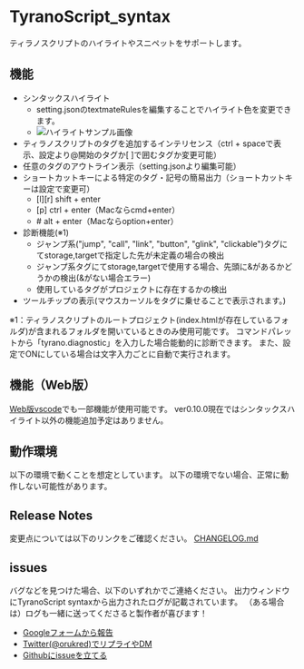 # TyranoScript_syntax

ティラノスクリプトのハイライトやスニペットをサポートします。

## 機能

* シンタックスハイライト
  * setting.jsonのtextmateRulesを編集することでハイライト色を変更できます。
  * ![ハイライトサンプル画像](./readme_img/highlight.png,"ハイライトサンプル")
* ティラノスクリプトのタグを追加するインテリセンス（ctrl + spaceで表示、設定より@開始のタグか[ ]で囲むタグか変更可能）
* 任意のタグのアウトライン表示（setting.jsonより編集可能）
* ショートカットキーによる特定のタグ・記号の簡易出力（ショートカットキーは設定で変更可）
  * [l][r] shift + enter
  * [p] ctrl + enter（Macならcmd+enter）
  * \#  alt + enter（Macならoption+enter）
* 診断機能(※1)
  * ジャンプ系("jump", "call", "link", "button", "glink", "clickable")タグにてstorage,targetで指定した先が未定義の場合の検出
  * ジャンプ系タグにてstorage,targetで使用する場合、先頭に&があるかどうかの検出(&がない場合エラー)
  * 使用しているタグがプロジェクトに存在するかの検出
* ツールチップの表示(マウスカーソルをタグに乗せることで表示されます。)

※1：ティラノスクリプトのルートプロジェクト(index.htmlが存在しているフォルダ)が含まれるフォルダを開いているときのみ使用可能です。
コマンドパレットから「tyrano.diagnostic」を入力した場合能動的に診断できます。
また、設定でONにしている場合は文字入力ごとに自動で実行されます。

## 機能（Web版）

[Web版vscode](https://vscode.dev/)でも一部機能が使用可能です。
ver0.10.0現在ではシンタックスハイライト以外の機能追加予定はありません。

## 動作環境

以下の環境で動くことを想定としています。
以下の環境でない場合、正常に動作しない可能性があります。

## Release Notes

変更点については以下のリンクをご確認ください。
[CHANGELOG.md](CHANGELOG.md)

## issues

バグなどを見つけた場合、以下のいずれかでご連絡ください。
出力ウィンドウにTyranoScript syntaxから出力されたログが記載されています。
（ある場合は）ログも一緒に送ってくださると製作者が喜びます！

* [Googleフォームから報告](https://orukred.github.io/Contact.html)
* [Twitter(@orukred)でリプライやDM](https://twitter.com/OrukRed)
* [Githubにissueを立てる](https://github.com/orukRed/tyranosyntax/issues)
